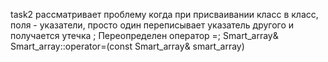 task2 рассматривает проблему когда при присваивании класс в класс, поля - указатели, просто один переписывает указатель другого и получается утечка 
; Переопределен оператор =; Smart_array& Smart_array::operator=(const Smart_array& smart_array)